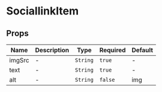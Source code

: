 # SociallinkItem

## Props

<!-- @vuese:SociallinkItem:props:start -->
|Name|Description|Type|Required|Default|
|---|---|---|---|---|
|imgSrc|-|`String`|`true`|-|
|text|-|`String`|`true`|-|
|alt|-|`String`|`false`|img|

<!-- @vuese:SociallinkItem:props:end -->


